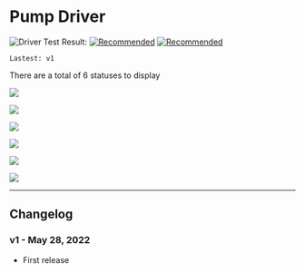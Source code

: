 # Pump Driver

![Driver Test Result:](https://img.shields.io/badge/Driver%20tests-passed-brightgreen)
[![Recommended](https://img.shields.io/badge/Recommended-v1-blue)](https://github.com/nhthai173/experience_button/raw/main/Releases/Pump%20Driver/v1/experience-button-pump.c4z)
[![Recommended](https://img.shields.io/badge/Download-blue)](https://github.com/nhthai173/experience_button/raw/main/Releases/Pump%20Driver/v1/experience-button-pump.c4z)

```
Lastest: v1
```

There are a total of 6 statuses to display

![](https://i.imgur.com/9qWawt9.png)

![](https://i.imgur.com/szTdK6Z.png)

![](https://i.imgur.com/TZbsh0W.png)

![](https://i.imgur.com/X9SV2Wp.png)

![](https://i.imgur.com/Zxsgael.png)

![](https://i.imgur.com/sZTpkPG.png)


---

## Changelog

### v1 - May 28, 2022
- First release